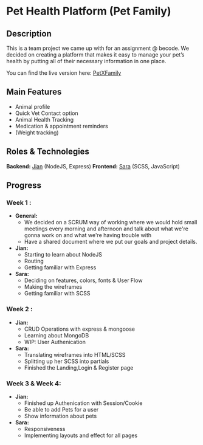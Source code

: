 # Pet Health Platform (Pet Family)

## Description
This is a team project we came up with for an assignment @ becode.
We decided on creating a platform that makes it easy to manage your pet’s health by putting all of their necessary information in one place.

You can find the live version here: [PetXFamily](https://petfamily-platform.herokuapp.com/)

## Main Features

* Animal profile
* Quick Vet Contact option
* Animal Health Tracking
* Medication & appointment reminders
* (Weight tracking)
## Roles & Technolegies

**Backend:** [Jian](https://github.com/BeerensJian) (NodeJS, Express)
**Frontend:** [Sara](https://github.com/Sa-raCha) (SCSS, JavaScript)


## Progress


### Week 1 :

* **General:**
	* We decided on a SCRUM way of working where we would hold small meetings every morning and afternoon and talk about what we're gonna work on and what we're having trouble with
	* Have a shared document where we put our goals and project details.
* **Jian:** 
	* Starting to learn about NodeJS
	* Routing
	* Getting familiar with Express
* **Sara:**
	* Deciding on features, colors, fonts & User Flow
	* Making the wireframes
	* Getting familiar with SCSS

### Week 2 :

* **Jian:**
	* CRUD Operations with express & mongoose
	* Learning about MongoDB
	* WIP: User Authenication
*  **Sara:**
	*  Translating wireframes into HTML/SCSS
	*  Splitting up her SCSS into partials
	*  Finished the Landing,Login & Register page

### Week 3 & Week 4:
* **Jian:** 
	* Finished up Authenication with Session/Cookie
	* Be able to add Pets for a user
	* Show information about pets
*  **Sara:**
	*  Responsiveness
	*  Implementing layouts and effect for all pages

